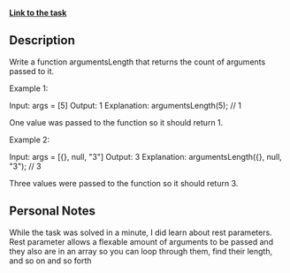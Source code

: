 **[Link to the task](https://leetcode.com/problems/return-length-of-arguments-passed/description/)**

## Description

Write a function argumentsLength that returns the count of arguments passed to it.

 

Example 1:

Input: args = [5]
Output: 1
Explanation:
argumentsLength(5); // 1

One value was passed to the function so it should return 1.

Example 2:

Input: args = [{}, null, "3"]
Output: 3
Explanation: 
argumentsLength({}, null, "3"); // 3

Three values were passed to the function so it should return 3.

## Personal Notes

While the task was solved in a minute, I did learn about rest parameters. Rest parameter
allows a flexable amount of arguments to be passed and they also are in an array so you
can loop through them, find their length, and so on and so forth
